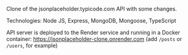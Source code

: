 Clone of the jsonplaceholder.typicode.com API with some changes.

Technologies: Node JS, Express, MongoDB, Mongoose, TypeScript

API server is deployed to the Render service and running in a Docker container: https://jsonplaceholder-clone.onrender.com (add `/posts` or `/users`, for example) 
